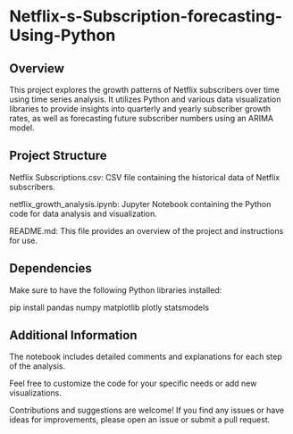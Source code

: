 # Netflix-s-Subscription-forecasting-Using-Python
## Overview
This project explores the growth patterns of Netflix subscribers over time using time series analysis. It utilizes Python and various data visualization libraries to provide insights into quarterly and yearly subscriber growth rates, as well as forecasting future subscriber numbers using an ARIMA model.

## Project Structure
Netflix Subscriptions.csv: CSV file containing the historical data of Netflix subscribers.

netflix_growth_analysis.ipynb: Jupyter Notebook containing the Python code for data analysis and visualization.

README.md: This file provides an overview of the project and instructions for use.

## Dependencies
Make sure to have the following Python libraries installed:

pip install pandas numpy matplotlib plotly statsmodels

## Additional Information

The notebook includes detailed comments and explanations for each step of the analysis.

Feel free to customize the code for your specific needs or add new visualizations.

Contributions and suggestions are welcome! If you find any issues or have ideas for improvements, please open an issue or submit a pull request.


